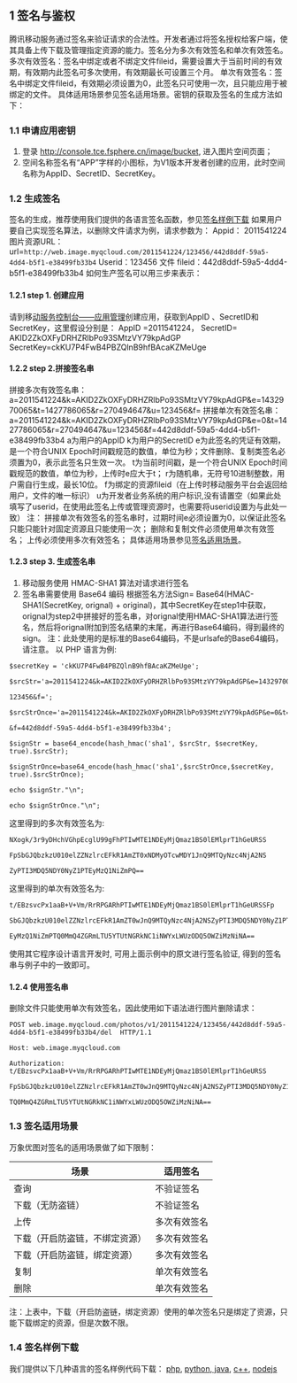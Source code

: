 ## 1	签名与鉴权
腾讯移动服务通过签名来验证请求的合法性。开发者通过将签名授权给客户端，使其具备上传下载及管理指定资源的能力。签名分为多次有效签名和单次有效签名。
多次有效签名：签名中绑定或者不绑定文件fileid，需要设置大于当前时间的有效期，有效期内此签名可多次使用，有效期最长可设置三个月。
单次有效签名：签名中绑定文件fileid，有效期必须设置为0，此签名只可使用一次，且只能应用于被绑定的文件。
具体适用场景参见签名适用场景。密钥的获取及签名的生成方法如下：
### 1.1	申请应用密钥
1)	登录 http://console.tce.fsphere.cn/image/bucket, 进入图片空间页面；
2)	空间名称签名有“APP”字样的小图标，为V1版本开发者创建的应用，此时空间名称为AppID、SecretID、SecretKey。
### 1.2	生成签名
签名的生成，推荐使用我们提供的各语言签名函数，参见[签名样例下载](#1.4-.E7.AD.BE.E5.90.8D.E6.A0.B7.E4.BE.8B.E4.B8.8B.E8.BD.BD)
如果用户要自己实现签名算法，以删除文件请求为例，请求参数为：
Appid： 2011541224
图片资源URL： url=`http://web.image.myqcloud.com/2011541224/123456/442d8ddf-59a5-4dd4-b5f1-e38499fb33b4`
Userid：123456
文件 fileid：442d8ddf-59a5-4dd4-b5f1-e38499fb33b4
如何生产签名可以用三步来表示：
#### 1.2.1	step 1. 创建应用
请到移[动服务控制台——应用管理](http://app.qcloud.com/)创建应用，获取到AppID 、SecretID和SecretKey，这里假设分别是：
AppID =2011541224，
SecretID= AKID2ZkOXFyDRHZRlbPo93SMtzVY79kpAdGP
SecretKey=ckKU7P4FwB4PBZQlnB9hfBAcaKZMeUge
#### 1.2.2	step 2.拼接签名串
拼接多次有效签名串：
a=2011541224&k=AKID2ZkOXFyDRHZRlbPo93SMtzVY79kpAdGP&e=1432970065&t=1427786065&r=270494647&u=123456&f= 
拼接单次有效签名串：
a=2011541224&k=AKID2ZkOXFyDRHZRlbPo93SMtzVY79kpAdGP&e=0&t=1427786065&r=270494647&u=123456&f=442d8ddf-59a5-4dd4-b5f1-e38499fb33b4 
a为用户的AppID
k为用户的SecretID
e为此签名的凭证有效期，是一个符合UNIX Epoch时间戳规范的数值，单位为秒；文件删除、复制类签名必须置为0，表示此签名只生效一次。
t为当前时间戳，是一个符合UNIX Epoch时间戳规范的数值，单位为秒，上传时e应大于t；
r为随机串，无符号10进制整数，用户需自行生成，最长10位。
f为绑定的资源fileid（在上传时移动服务平台会返回给用户，文件的唯一标识）
u为开发者业务系统的用户标识,没有请置空（如果此处填写了userid，在使用此签名上传或管理资源时，也需要将userid设置为与此处一致）
注：
拼接单次有效签名的签名串时，过期时间e必须设置为0，以保证此签名只能只能针对固定资源且只能使用一次；
删除和复制文件必须使用单次有效签名；
上传必须使用多次有效签名；
具体适用场景参见[签名适用场景](#1.3-.E7.AD.BE.E5.90.8D.E9.80.82.E7.94.A8.E5.9C.BA.E6.99.AF)。
#### 1.2.3	step 3. 生成签名串
1.	移动服务使用 HMAC-SHA1 算法对请求进行签名
2.	签名串需要使用 Base64 编码
根据签名方法Sign= Base64(HMAC-SHA1(SecretKey, orignal) + original)，其中SecretKey在step1中获取，orignal为step2中拼接好的签名串，对orignal使用HMAC-SHA1算法进行签名，然后将orignal附加到签名结果的末尾，再进行Base64编码，得到最终的sign。
注：此处使用的是标准的Base64编码，不是urlsafe的Base64编码，请注意。
 以 PHP 语言为例:
 

```
$secretKey = 'ckKU7P4FwB4PBZQlnB9hfBAcaKZMeUge';

$srcStr='a=2011541224&k=AKID2ZkOXFyDRHZRlbPo93SMtzVY79kpAdGP&e=1432970065&t=1427786065&r=270494647&u=
 
123456&f=';

$srcStrOnce='a=2011541224&k=AKID2ZkOXFyDRHZRlbPo93SMtzVY79kpAdGP&e=0&t=1427786065&r=270494647&u=123456
 
&f=442d8ddf-59a5-4dd4-b5f1-e38499fb33b4';

$signStr = base64_encode(hash_hmac('sha1', $srcStr, $secretKey, true).$srcStr);

$signStrOnce=base64_encode(hash_hmac('sha1',$srcStrOnce,$secretKey, true).$srcStrOnce);

echo $signStr."\n"; 

echo $signStrOnce."\n";
```
这里得到的多次有效签名为:

```
NXogk/3r9yDHchVGhpEcglU99gFhPTIwMTE1NDEyMjQmaz1BS0lEMlprT1hGeURSS

FpSbGJQbzkzU010elZZNzlrcEFkR1AmZT0xNDMyOTcwMDY1JnQ9MTQyNzc4NjA2NS

ZyPTI3MDQ5NDY0NyZ1PTEyMzQ1NiZmPQ==
```
这里得到的单次有效签名为:

```
t/EBzsvcPx1aaB+V+Vm/RrRPGARhPTIwMTE1NDEyMjQmaz1BS0lEMlprT1hGeURSSFp

SbGJQbzkzU010elZZNzlrcEFkR1AmZT0wJnQ9MTQyNzc4NjA2NSZyPTI3MDQ5NDY0NyZ1PT

EyMzQ1NiZmPTQ0MmQ4ZGRmLTU5YTUtNGRkNC1iNWYxLWUzODQ5OWZiMzNiNA==
```
使用其它程序设计语言开发时, 可用上面示例中的原文进行签名验证, 得到的签名串与例子中的一致即可。
#### 1.2.4	使用签名串
删除文件只能使用单次有效签名，因此使用如下语法进行图片删除请求：

```
POST web.image.myqcloud.com/photos/v1/2011541224/123456/442d8ddf-59a5-4dd4-b5f1-e38499fb33b4/del  HTTP/1.1

Host: web.image.myqcloud.com

Authorization: t/EBzsvcPx1aaB+V+Vm/RrRPGARhPTIwMTE1NDEyMjQmaz1BS0lEMlprT1hGeURSS

FpSbGJQbzkzU010elZZNzlrcEFkR1AmZT0wJnQ9MTQyNzc4NjA2NSZyPTI3MDQ5NDY0NyZ1PTEyMzQ1NiZmP

TQ0MmQ4ZGRmLTU5YTUtNGRkNC1iNWYxLWUzODQ5OWZiMzNiNA==

```
### 1.3	签名适用场景
万象优图对签名的适用场景做了如下限制：

| 场景 | 适用签名 |
|---------|---------|
|查询	|不验证签名|
|下载（无防盗链）|不验证签名 |
|上传|	多次有效签名|
|下载（开启防盗链，不绑定资源）|多次有效签名|
|下载（开启防盗链，绑定资源）|多次有效签名|
|复制	|单次有效签名|
|删除|单次有效签名|
注：上表中，下载（开启防盗链，绑定资源）使用的单次签名只是绑定了资源，只能下载绑定的资源，但是次数不限。
### 1.4	签名样例下载
我们提供以下几种语言的签名样例代码下载： [php](http://imgcache.tcecqpoc.fsphere.cn/image/qzonestyle.gtimg.cn/qzone/vas/opensns/res/doc/img-qcloud-php-sign-server-v1.0.2.zip), [python](http://imgcache.tcecqpoc.fsphere.cn/image/qzonestyle.gtimg.cn/qzone/vas/opensns/res/doc/img-qcloud-python-sign-server-v1.0.2.zip),[ java](http://imgcache.tcecqpoc.fsphere.cn/image/qzonestyle.gtimg.cn/qzone/vas/opensns/res/doc/img-qcloud-java-sign-server-v1.0.2.zip), [c++](http://imgcache.tcecqpoc.fsphere.cn/image/qzonestyle.gtimg.cn/qzone/vas/opensns/res/doc/img-qcloud-cpp-sign-server-v1.0.0.zip), [nodejs](http://imgcache.tcecqpoc.fsphere.cn/image/qzonestyle.gtimg.cn/qzone/vas/opensns/res/doc/img-qcloud-node-sign-server-v1.0.1.zip)

